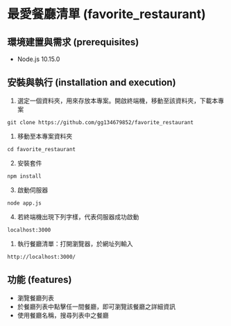 # 最愛餐廳清單 (favorite_restaurant)

## 環境建置與需求 (prerequisites)
- Node.js 10.15.0

## 安裝與執行 (installation and execution)
1. 選定一個資料夾，用來存放本專案。開啟終端機，移動至該資料夾，下載本專案
```
git clone https://github.com/gg134679852/favorite_restaurant
```
1. 移動至本專案資料夾
```
cd favorite_restaurant
```
2. 安裝套件
```
npm install
```
3. 啟動伺服器
```
node app.js
```
4. 若終端機出現下列字樣，代表伺服器成功啟動
```
localhost:3000

```
1. 執行餐廳清單：打開瀏覽器，於網址列輸入
```
http://localhost:3000/
```

## 功能 (features)
- 瀏覽餐廳列表
- 於餐廳列表中點擊任一間餐廳，即可瀏覽該餐廳之詳細資訊
- 使用餐廳名稱，搜尋列表中之餐廳
